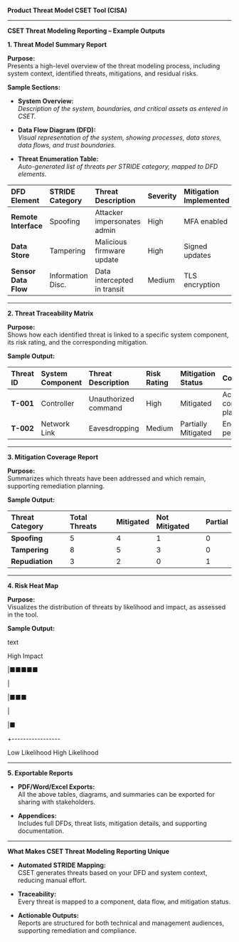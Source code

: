 **Product Threat Model CSET Tool (CISA)**

---

**CSET Threat Modeling Reporting – Example Outputs**

**1\. Threat Model Summary Report**

**Purpose:**  
Presents a high-level overview of the threat modeling process, including system context, identified threats, mitigations, and residual risks.

**Sample Sections:**

* **System Overview:**  
  *Description of the system, boundaries, and critical assets as entered in CSET.*

* **Data Flow Diagram (DFD):**  
  *Visual representation of the system, showing processes, data stores, data flows, and trust boundaries.*

* **Threat Enumeration Table:**  
  *Auto-generated list of threats per STRIDE category, mapped to DFD elements.*

| DFD Element | STRIDE Category | Threat Description | Severity | Mitigation Implemented | Residual Risk |
| :---- | :---- | :---- | :---- | :---- | :---- |
| **Remote Interface** | Spoofing | Attacker impersonates admin | High | MFA enabled | Low |
| **Data Store** | Tampering | Malicious firmware update | High | Signed updates | Medium |
| **Sensor Data Flow** | Information Disc. | Data intercepted in transit | Medium | TLS encryption | Low |

---

**2\. Threat Traceability Matrix**

**Purpose:**  
Shows how each identified threat is linked to a specific system component, its risk rating, and the corresponding mitigation.

**Sample Output:**

| Threat ID | System Component | Threat Description | Risk Rating | Mitigation Status | Comments |
| :---- | :---- | :---- | :---- | :---- | :---- |
| **T-001** | Controller | Unauthorized command | High | Mitigated | Access control in place |
| **T-002** | Network Link | Eavesdropping | Medium | Partially Mitigated | Encryption pending |

---

**3\. Mitigation Coverage Report**

**Purpose:**  
Summarizes which threats have been addressed and which remain, supporting remediation planning.

**Sample Output:**

| Threat Category | Total Threats | Mitigated | Not Mitigated | Partial |
| :---- | :---- | :---- | :---- | :---- |
| **Spoofing** | 5 | 4 | 1 | 0 |
| **Tampering** | 8 | 5 | 3 | 0 |
| **Repudiation** | 3 | 2 | 0 | 1 |

---

**4\. Risk Heat Map**

**Purpose:**  
Visualizes the distribution of threats by likelihood and impact, as assessed in the tool.

**Sample Output:**

text

High Impact

|■■■■■

|

|■■■

|

|■

\+-----------------

  Low Likelihood      High Likelihood

---

**5\. Exportable Reports**

* **PDF/Word/Excel Exports:**  
  All the above tables, diagrams, and summaries can be exported for sharing with stakeholders.

* **Appendices:**  
  Includes full DFDs, threat lists, mitigation details, and supporting documentation.

---

**What Makes CSET Threat Modeling Reporting Unique**

* **Automated STRIDE Mapping:**  
  CSET generates threats based on your DFD and system context, reducing manual effort.

* **Traceability:**  
  Every threat is mapped to a component, data flow, and mitigation status.

* **Actionable Outputs:**  
  Reports are structured for both technical and management audiences, supporting remediation and compliance.

